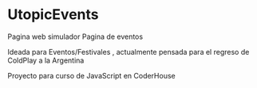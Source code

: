 # UtopicEvents

Pagina web simulador Pagina de eventos

Ideada para Eventos/Festivales , actualmente pensada para el regreso de ColdPlay a la Argentina

Proyecto para curso de JavaScript en CoderHouse
